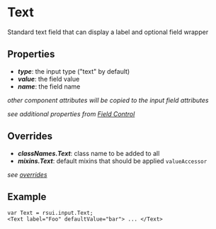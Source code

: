 Text
====

Standard text field that can display a label and optional field wrapper

Properties
----------
- ***type***: the input type ("text" by default)
- ***value***: the field value
- ***name***: the field name

*other component attributes will be copied to the input field attributes*

*see additional properties from [Field Control](../form/Control.md)*

Overrides
---------
- ***classNames.Text***: class name to be added to all
- ***mixins.Text***: default mixins that should be applied
```valueAccessor```

*see [overrides](./overrides.md)*

Example
--------
    var Text = rsui.input.Text;
    <Text label="Foo" defaultValue="bar"> ... </Text>